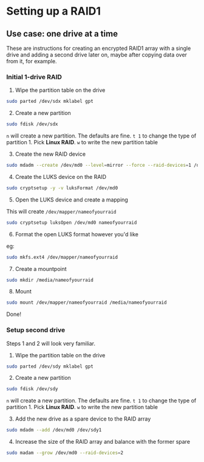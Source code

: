 # Setting up a RAID1

## Use case: one drive at a time

These are instructions for creating an encrypted RAID1 array with a single drive and adding a second drive later on, maybe after copying data over from it, for example.

### Initial 1-drive RAID

1. Wipe the partition table on the drive

```bash
sudo parted /dev/sdx mklabel gpt
```

2. Create a new partition

```bash
sudo fdisk /dev/sdx
```
`n` will create a new partition.  The defaults are fine.
`t 1` to change the type of partition 1.  Pick **Linux RAID**.
`w` to write the new partition table

3. Create the new RAID device

```bash
sudo mdadm --create /dev/md0 --level=mirror --force --raid-devices=1 /dev/sdx1
```

4. Create the LUKS device on the RAID
  
```bash
sudo cryptsetup -y -v luksFormat /dev/md0
```

5.  Open the LUKS device and create a mapping

This will create `/dev/mapper/nameofyourraid`

```bash
sudo cryptsetup luksOpen /dev/md0 nameofyourraid
```

6.  Format the open LUKS format however you'd like

eg:

```bash
sudo mkfs.ext4 /dev/mapper/nameofyourraid
```

7.  Create a mountpoint

```bash
sudo mkdir /media/nameofyourraid
```

8.  Mount

```bash
sudo mount /dev/mapper/nameofyourraid /media/nameofyourraid
```

Done!

### Setup second drive

Steps 1 and 2 will look very familiar.

1. Wipe the partition table on the drive

```bash
sudo parted /dev/sdy mklabel gpt
```

2. Create a new partition

```bash
sudo fdisk /dev/sdy
```
`n` will create a new partition.  The defaults are fine.
`t 1` to change the type of partition 1.  Pick **Linux RAID**.
`w` to write the new partition table

3. Add the new drive as a spare device to the RAID array

```bash
sudo mdadm --add /dev/md0 /dev/sdy1
```

4. Increase the size of the RAID array and balance with the former spare

```bash
sudo madam --grow /dev/md0 --raid-devices=2
```

